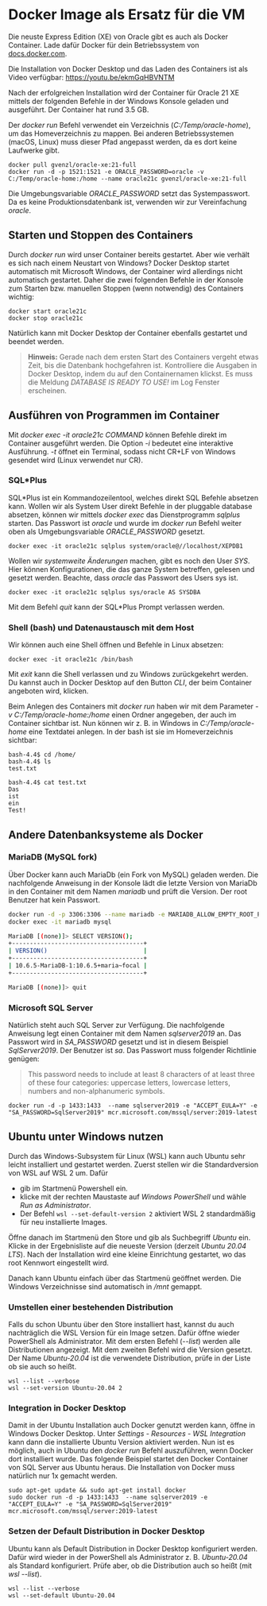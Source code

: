 # Docker Image als Ersatz für die VM

Die neuste Express Edition (XE) von Oracle gibt es auch als Docker Container. Lade dafür
Docker für dein Betriebssystem von [docs.docker.com](https://docs.docker.com/get-docker/).

Die Installation von Docker Desktop und das Laden des Containers ist als Video
verfügbar: https://youtu.be/ekmGqHBVNTM

Nach der erfolgreichen Installation wird der Container für Oracle 21 XE mittels der folgenden
Befehle in der Windows Konsole geladen und ausgeführt. Der Container hat rund 3.5 GB.

Der *docker run* Befehl verwendet ein Verzeichnis (*C:/Temp/oracle-home*), um das Homeverzeichnis
zu mappen. Bei anderen Betriebssystemen (macOS, Linux) muss dieser Pfad angepasst werden, da es
dort keine Laufwerke gibt.

```text
docker pull gvenzl/oracle-xe:21-full
docker run -d -p 1521:1521 -e ORACLE_PASSWORD=oracle -v C:/Temp/oracle-home:/home --name oracle21c gvenzl/oracle-xe:21-full
```

Die Umgebungsvariable *ORACLE_PASSWORD* setzt das Systempasswort. Da es keine Produktionsdatenbank
ist, verwenden wir zur Vereinfachung *oracle*.

## Starten und Stoppen des Containers

Durch *docker run* wird unser Container bereits gestartet. Aber wie verhält es sich nach einem
Neustart von Windows? Docker Desktop startet automatisch mit
Microsoft Windows, der Container wird allerdings nicht automatisch gestartet.
Daher die zwei folgenden Befehle in der Konsole zum Starten bzw. manuellen Stoppen (wenn notwendig)
des Containers wichtig:

```text
docker start oracle21c
docker stop oracle21c
```

Natürlich kann mit Docker Desktop der Container ebenfalls gestartet und beendet werden.

> **Hinweis:** Gerade nach dem ersten Start des Containers vergeht etwas Zeit, bis die Datenbank 
> hochgefahren ist. Kontrolliere die Ausgaben in Docker Desktop, indem du auf den Containernamen
> klickst. Es muss die Meldung *DATABASE IS READY TO USE!* im Log Fenster erscheinen.

## Ausführen von Programmen im Container

Mit *docker exec -it oracle21c COMMAND* können Befehle direkt im Container ausgeführt werden.
Die Option *-i* bedeutet eine interaktive Ausführung. *-t* öffnet ein Terminal, sodass nicht CR+LF
von Windows gesendet wird (Linux verwendet nur CR).

### SQL*Plus 

SQL*Plus ist ein Kommandozeilentool, welches direkt SQL Befehle absetzen kann. Wollen wir als
System User direkt Befehle in der pluggable database absetzen, können wir
mittels *docker exec* das Dienstprogramm *sqlplus* starten. Das Passwort ist *oracle* und wurde
im *docker run* Befehl weiter oben als Umgebungsvariable *ORACLE_PASSWORD* gesetzt.

```text
docker exec -it oracle21c sqlplus system/oracle@//localhost/XEPDB1
```

Wollen wir *systemweite Änderungen* machen, gibt es noch den User *SYS*. Hier können Konfigurationen,
die das ganze System betreffen, gelesen und gesetzt werden. Beachte, dass *oracle* das Passwort
des Users sys ist.

```text
docker exec -it oracle21c sqlplus sys/oracle AS SYSDBA
```

Mit dem Befehl *quit* kann der SQL*Plus Prompt verlassen werden.

### Shell (bash) und Datenaustausch mit dem Host

Wir können auch eine Shell öffnen und Befehle in Linux absetzen:

```text
docker exec -it oracle21c /bin/bash
```

Mit *exit* kann die Shell verlassen und zu Windows zurückgekehrt werden. Du kannst auch in
Docker Desktop auf den Button *CLI*, der beim Container angeboten wird, klicken.

Beim Anlegen des Containers mit *docker run* haben wir mit dem Parameter
*-v C:/Temp/oracle-home:/home* einen Ordner angegeben, der auch im Container sichtbar ist.
Nun können wir z. B. in Windows in *C:/Temp/oracle-home* eine Textdatei anlegen. In der bash
ist sie im Homeverzeichnis sichtbar:

```text
bash-4.4$ cd /home/
bash-4.4$ ls
test.txt

bash-4.4$ cat test.txt
Das
ist
ein
Test!
```

## Andere Datenbanksysteme als Docker

### MariaDB (MySQL fork)

Über Docker kann auch MariaDb (ein Fork von MySQL) geladen werden. Die nachfolgende Anweisung
in der Konsole lädt die letzte Version von MariaDb in den Container mit dem Namen *mariadb*
und prüft die Version. Der root Benutzer hat kein Passwort.

```bash
docker run -d -p 3306:3306 --name mariadb -e MARIADB_ALLOW_EMPTY_ROOT_PASSWORD=true  mariadb:latest
docker exec -it mariadb mysql

MariaDB [(none)]> SELECT VERSION();
+-------------------------------------+
| VERSION()                           |
+-------------------------------------+
| 10.6.5-MariaDB-1:10.6.5+maria~focal |
+-------------------------------------+

MariaDB [(none)]> quit
```

### Microsoft SQL Server

Natürlich steht auch SQL Server zur Verfügung. Die nachfolgende Anweisung legt einen Container
mit dem Namen *sqlserver2019* an. Das Passwort wird in *SA_PASSWORD* gesetzt und ist in diesem
Beispiel *SqlServer2019*. Der Benutzer ist *sa*. Das Passwort muss folgender Richtlinie genügen:

> This password needs to include at least 8 characters of at least three of these four categories:
> uppercase letters, lowercase letters, numbers and non-alphanumeric symbols.

```text
docker run -d -p 1433:1433  --name sqlserver2019 -e "ACCEPT_EULA=Y" -e "SA_PASSWORD=SqlServer2019" mcr.microsoft.com/mssql/server:2019-latest      
```

## Ubuntu unter Windows nutzen

Durch das Windows-Subsystem für Linux (WSL) kann auch Ubuntu sehr leicht installiert und
gestartet werden. Zuerst stellen wir die Standardversion von WSL auf WSL 2 um. Dafür

- gib im Startmenü Powershell ein.
- klicke mit der rechten Maustaste auf *Windows PowerShell* und wähle *Run as Administrator*.
- Der Befehl `wsl --set-default-version 2` aktiviert WSL 2 standardmäßig für neu installierte Images.
  
Öffne danach im Startmenü den Store und gib als Suchbegriff *Ubuntu* ein. Klicke
in der Ergebnisliste auf die neueste Version (derzeit *Ubuntu 20.04 LTS*). Nach der Installation
wird eine kleine Einrichtung gestartet, wo das root Kennwort eingestellt wird.

Danach kann Ubuntu einfach über das Startmenü geöffnet werden. Die Windows Verzeichnisse sind
automatisch in */mnt* gemappt.

### Umstellen einer bestehenden Distribution

Falls du schon Ubuntu über den Store installiert hast, kannst du auch nachträglich die WSL Version
für ein Image setzen. Dafür öffne wieder PowerShell als Administrator. Mit dem ersten Befehl
(*--list*) werden alle Distributionen angezeigt. Mit dem zweiten Befehl wird die Version gesetzt.
Der Name *Ubuntu-20.04* ist die verwendete Distribution, prüfe in der Liste ob sie auch so heißt.

```
wsl --list --verbose
wsl --set-version Ubuntu-20.04 2
```

### Integration in Docker Desktop

Damit in der Ubuntu Installation auch Docker genutzt werden kann, öffne in Windows Docker Desktop.
Unter *Settings - Resources - WSL Integration* kann dann die installierte Ubuntu Version aktiviert
werden. Nun ist es möglich, auch in Ubuntu den *docker run* Befehl auszuführen, wenn Docker dort
installiert wurde. Das folgende Beispiel startet den Docker Container von SQL Server aus Ubuntu
heraus. Die Installation von Docker muss natürlich nur 1x gemacht werden.


```
sudo apt-get update && sudo apt-get install docker
sudo docker run -d -p 1433:1433  --name sqlserver2019 -e "ACCEPT_EULA=Y" -e "SA_PASSWORD=SqlServer2019" mcr.microsoft.com/mssql/server:2019-latest      
```

### Setzen der Default Distribution in Docker Desktop

Ubuntu kann als Default Distribution in Docker Desktop konfiguriert werden. Dafür wird wieder
in der PowerShell als Administrator z. B. *Ubuntu-20.04* als Standard konfiguriert. Prüfe aber,
ob die Distribution auch so heißt (mit *wsl --list*).

```
wsl --list --verbose
wsl --set-default Ubuntu-20.04
```
